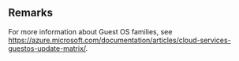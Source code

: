 ## Remarks  
 For more information about Guest OS families, see https://azure.microsoft.com/documentation/articles/cloud-services-guestos-update-matrix/.